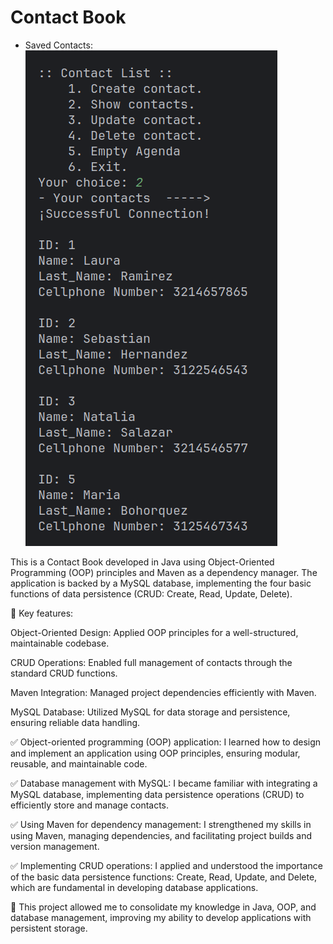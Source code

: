 # Contact Book

- Saved Contacts:
![contacts.png](images/contacts.png)

This is a Contact Book developed in Java using Object-Oriented
Programming (OOP) principles and Maven as a dependency
manager. The application is backed by a MySQL database, 
implementing the four basic functions of data persistence
(CRUD: Create, Read, Update, Delete).

🔧 Key features:

Object-Oriented Design: Applied OOP principles for a 
well-structured, maintainable codebase.

CRUD Operations: Enabled full management of contacts through
the standard CRUD functions.

Maven Integration: Managed project dependencies efficiently
with Maven.

MySQL Database: Utilized MySQL for data storage and
persistence, ensuring reliable data handling.

✅ Object-oriented programming (OOP) application: I learned
how to design and implement an application using OOP
principles, ensuring modular, reusable, and maintainable
code.

✅ Database management with MySQL: I became familiar with
integrating a MySQL database, implementing data persistence
operations (CRUD) to efficiently store and manage contacts.

✅ Using Maven for dependency management: I strengthened my
skills in using Maven, managing dependencies, and
facilitating project builds and version management.

✅ Implementing CRUD operations: I applied and understood
the importance of the basic data persistence functions:
Create, Read, Update, and Delete, which are fundamental
in developing database applications.

🎯 This project allowed me to consolidate my knowledge in
Java, OOP, and database management, improving my ability 
to develop applications with persistent storage.
